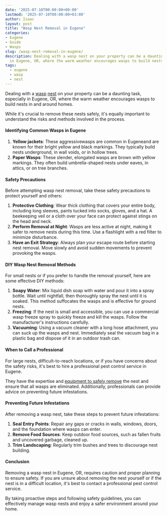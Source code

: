 ```yaml
---
date: '2025-07-10T00:00:00+00:00'
lastmod: '2025-07-10T00:00:00+03:00'
author: Isaac
layout: post
title: "Wasp Nest Removal in Eugene"
categories:
- Eugene
- Guide
- Wasps
slug: /wasp-nest-removal-in-eugene/
description: Dealing with a wasp nest on your property can be a daunting task, especially
  in Eugene, OR, where the warm weather encourages wasps to build nests in and a...
tags: 
  - eugene
  - wasp
  - nest
---
```

Dealing with a [wasp](/posts/wasp-nest-removal-in-bellevue-wa/) [nest](/posts/wasp-nest-removal-in-federal-way/) on your property can be a daunting task, especially in Eugene, OR, where the warm weather encourages wasps to build nests in and around homes.

While it's crucial to remove these nests safely, it's equally important to understand the risks and methods involved in the process.
#### Identifying Common Wasps in Eugene
1. **Yellow jackets**: These aggressivewasps are common in Eugeneand are known for their bright yellow and black markings. They typically build nests underground, in wall voids, or in hollow trees.
2. **Paper Wasps**: These slender, elongated wasps are brown with yellow markings. They often build umbrella-shaped nests under eaves, in attics, or on tree branches.
#### Safety Precautions
Before attempting wasp nest removal, take these safety precautions to protect yourself and others:
1. **Protective Clothing**: Wear thick clothing that covers your entire body, including long sleeves, pants tucked into socks, gloves, and a hat. A beekeeping veil or a cloth over your face can protect against stings on the head and neck.
2. **Perform Removal at Night**: Wasps are less active at night, making it safer to remove nests during this time. Use a flashlight with a red filter to minimize disturbance.
3. **Have an Exit Strategy**: Always plan your escape route before starting nest removal. Move slowly and avoid sudden movements to prevent provoking the wasps.
#### DIY Wasp Nest Removal Methods
For small nests or if you prefer to handle the removal yourself, here are some effective DIY methods:
1. **Soapy Water**: Mix liquid dish soap with water and pour it into a spray bottle. Wait until nightfall, then thoroughly spray the nest until it is soaked. This method suffocates the wasps and is effective for ground nests.
2. **Freezing**: If the nest is small and accessible, you can use a commercial wasp freeze spray to quickly freeze and kill the wasps. Follow the manufacturer's instructions carefully.
3. **Vacuuming**: Using a vacuum cleaner with a long hose attachment, you can suck up the wasps and nest. Immediately seal the vacuum bag in a plastic bag and dispose of it in an outdoor trash can.
#### When to Call a Professional
For large nests, difficult-to-reach locations, or if you have concerns about the safety risks, it's best to hire a professional pest control service in Eugene.

They have the expertise and
[equipment to safely remove](https://pestpolicy.com/hornet-bees-and-wasp-removal-tacoma/)
the nest and ensure that all wasps are eliminated. Additionally, professionals can provide advice on preventing future infestations.
#### Preventing Future Infestations
After removing a wasp nest, take these steps to prevent future infestations:
1. **Seal Entry Points**: Repair any gaps or cracks in walls, windows, doors, and the foundation where wasps can enter.
2. **Remove Food Sources**: Keep outdoor food sources, such as fallen fruits and uncovered garbage, cleaned up.
3. **Trim Landscaping**: Regularly trim bushes and trees to discourage nest building.
#### Conclusion
Removing a wasp nest in Eugene, OR, requires caution and proper planning to ensure safety. If you are unsure about removing the nest yourself or if the nest is in a difficult location, it's best to contact a professional pest control service.

By taking proactive steps and following safety guidelines, you can effectively manage wasp nests and enjoy a safer environment around your home.
